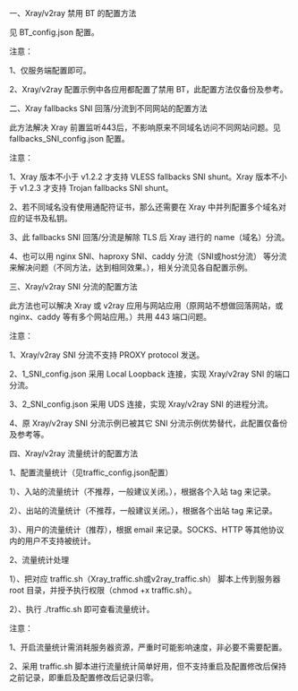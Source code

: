 一、Xray/v2ray 禁用 BT 的配置方法

见 BT_config.json 配置。

注意：

1、仅服务端配置即可。

2、Xray/v2ray 配置示例中各应用都配置了禁用 BT，此配置方法仅备份及参考。

二、Xray fallbacks SNI 回落/分流到不同网站的配置方法

此方法解决 Xray 前置监听443后，不影响原来不同域名访问不同网站问题。见 fallbacks_SNI_config.json 配置。

注意：

1、Xray 版本不小于 v1.2.2 才支持 VLESS fallbacks SNI shunt。Xray 版本不小于 v1.2.3 才支持 Trojan fallbacks SNI shunt。

2、若不同域名没有使用通配符证书，那么还需要在 Xray 中并列配置多个域名对应的证书及私钥。

3、此 fallbacks SNI 回落/分流是解除 TLS 后 Xray 进行的 name（域名）分流。

4、也可以用 nginx SNI、haproxy SNI、caddy 分流（SNI或host分流） 等分流来解决问题（不同方法，达到相同效果。），相关分流见各自配置示例。

三、Xray/v2ray SNI 分流的配置方法

此方法也可以解决 Xray 或 v2ray 应用与网站应用（原网站不想做回落网站，或 nginx、caddy 等有多个网站应用。）共用 443 端口问题。

注意：

1、Xray/v2ray SNI 分流不支持 PROXY protocol 发送。

2、1_SNI_config.json 采用 Local Loopback 连接，实现 Xray/v2ray SNI 的端口分流。

3、2_SNI_config.json 采用 UDS 连接，实现 Xray/v2ray SNI 的进程分流。

4、原 Xray/v2ray SNI 分流示例已被其它 SNI 分流示例优势替代，此配置仅备份及参考等。

四、Xray/v2ray 流量统计的配置方法

1、配置流量统计（见traffic_config.json配置）

1）、入站的流量统计（不推荐，一般建议关闭。），根据各个入站 tag 来记录。

2）、出站的流量统计（不推荐，一般建议关闭。），根据各个出站 tag 来记录。

3）、用户的流量统计（推荐），根据 email 来记录。SOCKS、HTTP 等其他协议内的用户不支持被统计。

2、流量统计处理

1）、把对应 traffic.sh（Xray_traffic.sh或v2ray_traffic.sh） 脚本上传到服务器 root 目录，并授予执行权限（chmod +x traffic.sh）。

2）、执行 ./traffic.sh 即可查看流量统计。

注意：

1、开启流量统计需消耗服务器资源，严重时可能影响速度，非必要不需要配置。

2、采用 traffic.sh 脚本进行流量统计简单好用，但不支持重启及配置修改后保持之前记录，即重启及配置修改后记录归零。
